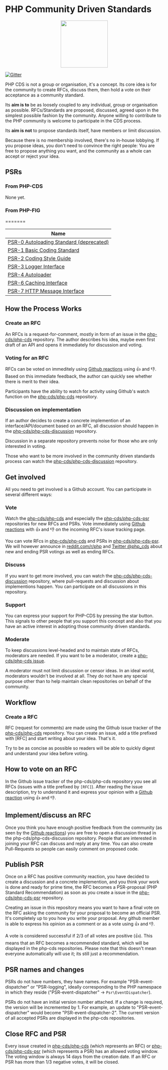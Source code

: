 # PHP Community Driven Standards

<p align="center">
<img src="https://avatars3.githubusercontent.com/u/19323243?v=3&s=300" width="150" />
</p>

[![Gitter](https://badges.gitter.im/php-cds/php-cds.svg)](https://gitter.im/php-cds/php-cds?utm_source=badge&utm_medium=badge&utm_campaign=pr-badge)

PHP CDS is not a group or organisation, it's a concept. Its core idea is for the community to create RFCs,
discuss them, then hold a vote on their acceptance as a community standard.

Its **aim is to** be as loosely coupled to any individual, group or organisation as possible.
RFCs/Standards are proposed, discussed, agreed upon in the simplest possible fashion by the community.
Anyone willing to contribute to the PHP community is welcome to participate in the CDS process.

Its **aim is not** to propose standards itself, have members or limit discussion.

Because there is no membership involved, there's no in-house lobbying. If you propose ideas, you don't need
to convince the right people: You are free to propose anything you want, and the community as a whole can accept or reject your idea. 

## PSRs

### From PHP-CDS

None yet.

### From PHP-FIG
=======

|  Name|
|------|
| [PSR-0 Autoloading Standard (deprecated)](https://github.com/php-fig/fig-standards/blob/master/accepted/PSR-0.md)
| [PSR-1 Basic Coding Standard](https://github.com/php-fig/fig-standards/blob/master/accepted/PSR-1-basic-coding-standard.md)
| [PSR-2 Coding Style Guide](https://github.com/php-fig/fig-standards/blob/master/accepted/PSR-2-coding-style-guide.md)
| [PSR-3 Logger Interface](https://github.com/php-fig/fig-standards/blob/master/accepted/PSR-3-logger-interface.md)
| [PSR-4 Autoloader](https://github.com/php-fig/fig-standards/blob/master/accepted/PSR-4-autoloader.md)
| [PSR-6 Caching Interface](https://github.com/php-fig/fig-standards/blob/master/accepted/PSR-6-cache.md)
| [PSR-7 HTTP Message Interface](https://github.com/php-fig/fig-standards/blob/master/accepted/PSR-7-http-message.md)


## How the Process Works

### Create an RFC

An RFCs is a request-for-comment, mostly in form of an issue in the [php-cds/php-cds](https://github.com/php-cds/php-cds/issues/new) repository.
The author describes his idea, maybe even first draft of an API and opens it immediately for discussion and voting.

### Voting for an RFC

RFCs can be voted on immeditely using [Github reactions](https://github.com/blog/2119-add-reactions-to-pull-requests-issues-and-comments)
using :+1: and :-1:. Based on this immediate feedback, the author can quickly see whether there is merit to their idea.

Participants have the ability to watch for activity using Github's watch function on the [php-cds/php-cds](https://github.com/php-cds/php-cds) repository.

### Discussion on implementation

If an author decides to create a concrete implemention of an interface/API/document based on an RFC,
all discussion should happen in the [php-cds/php-cds-discussion](https://github.com/php-cds/php-cds-discussion) repository.

Discussion in a separate repository prevents noise for those who are only interested in voting.

Those who want to be more involved in the community driven standards process can watch the [php-cds/php-cds-discussion](https://github.com/php-cds/php-cds-discussion) repository.

## Get involved

All you need to get involved is a Github account. You can participate in several different ways:

### Vote

Watch the [php-cds/php-cds](https://github.com/php-cds/php-cds/watchers) and especially the [php-cds/php-cds-psr](https://github.com/php-cds/php-cds-psr) repositories for new RFCs and PSRs. Vote immediately using [Github reactions](https://github.com/blog/2119-add-reactions-to-pull-requests-issues-and-comments)
with :+1: and :-1: on the incoming RFC's issue tracking page.

You can vote RFcs in [php-cds/php-cds](https://github.com/php-cds/php-cds) and PSRs in [php-cds/php-cds-psr](https://github.com/php-cds/php-cds-psr). We will however announce in [reddit.com/r/php](https://www.reddit.com/r/PHP/) and [Twitter @php_cds](https://twitter.com/php_cds) about new and ending PSR votings as well as ending RFCs.

### Discuss

If you want to get more involved, you can watch the [php-cds/php-cds-discussion](https://github.com/php-cds/php-cds-discussion) repository, where pull-requests and discussion about implementions happen. You can participate on all discussions in this repository.

### Support

You can express your support for PHP-CDS by pressing the star button. This signals to other people that you support this concept and also that you have an active interest in adopting those community driven standards.

### Moderate

To keep discussions level-headed and to maintain state of RFCs, moderators are needed. If you want to be a moderator, create a [php-cds/php-cds issue](https://github.com/php-cds/php-cds/issues).

A moderator must not limit discussion or censor ideas. In an ideal world, moderators wouldn't be involved at all. They do not have any special
purpose other than to help maintain clean repositories on behalf of the community.

## Workflow

### Create a RFC

RFC (request for comments) are made using the Github issue tracker of the [php-cds/php-cds](https://github.com/php-cds/php-cds/issues) repository. You can create an issue, add a title prefixed with [RFC] and
start writing about your idea. That's it.

Try to be as concise as possible so readers will be able to quickly digest and understand your idea before voting.

## How to vote on an RFC

In the Github issue tracker of the php-cds/php-cds repository you see all RFCs (issues with a title prefixed by `[RFC]`).
After reading the issue description, try to understand it and express your opinion with a [Github reaction](https://github.com/blog/2119-add-reactions-to-pull-requests-issues-and-comments)
using :+1: and :-1:.

## Implement/discuss an RFC

Once you think you have enough positive feedback from the community (as seen by the [Github reactions](https://github.com/blog/2119-add-reactions-to-pull-requests-issues-and-comments))
you are free to open a discussion thread in the php-cds/php-cds-discussion repository. People that are interested in joining
your RFC can discuss and reply at any time. You can also create Pull-Requests so people can easily comment on proposed code.

## Publish PSR

Once on a RFC has positive community reaction, you have decided to create a discussion and a concrete implemention, and you think your work is
done and ready for prime time, the RFC becomes a PSR-proposal (PHP Standard Recommendation) as soon as you create a issue in the
[php-cds/php-cds-psr](https://github.com/php-cds/php-cds-psr) repository.

Creating an issue in this repository means you want to have a final vote on the RFC asking the community for your proposal to become an official PSR.
It's completely up to you how you write your proposal. Any github member is able to express his opinion as a comment or as a vote using :+1: and :-1:.

A vote is considered successful if 2/3 of all votes are positive (:+1:). This means that an RFC becomes a recommended standard, which will be displayed in the php-cds repositories. Please note that this doesn't mean everyone automatically will use it; its still just
a recommendation.

## PSR names and changes

PSRs do not have numbers, they have names. For example "PSR-event-dispatcher" or "PSR-logging", ideally corresponding to the PHP
namespace in which they reside ("PSR-event-dispatcher" -> `Psr\EventDispatcher`).

PSRs do not have an initial version number attached. If a change is required, the version will be incremented by 1.
For example, an update to "PSR-event-dispatcher" would become "PSR-event-dispatcher-2".
The current version of all accepted PSRs are displayed in the php-cds repositories.

## Close RFC and PSR

Every issue created in [php-cds/php-cds](https://github.com/php-cds/php-cds) (which represents an RFC) or [php-cds/php-cds-psr](https://github.com/php-cds/php-cds-psr) (which represents a PSR) has an allowed voting window. The voting window is always 14 days from the creation date. If an RFC or PSR has more than 1/3 negative votes, it will be closed.

